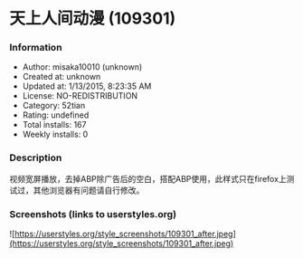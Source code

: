 # 天上人间动漫 (109301)

### Information
- Author: misaka10010 (unknown)
- Created at: unknown
- Updated at: 1/13/2015, 8:23:35 AM
- License: NO-REDISTRIBUTION
- Category: 52tian
- Rating: undefined
- Total installs: 167
- Weekly installs: 0


### Description
视频宽屏播放，去掉ABP除广告后的空白，搭配ABP使用，此样式只在firefox上测试过，其他浏览器有问题请自行修改。


### Screenshots (links to userstyles.org)
![https://userstyles.org/style_screenshots/109301_after.jpeg](https://userstyles.org/style_screenshots/109301_after.jpeg)


